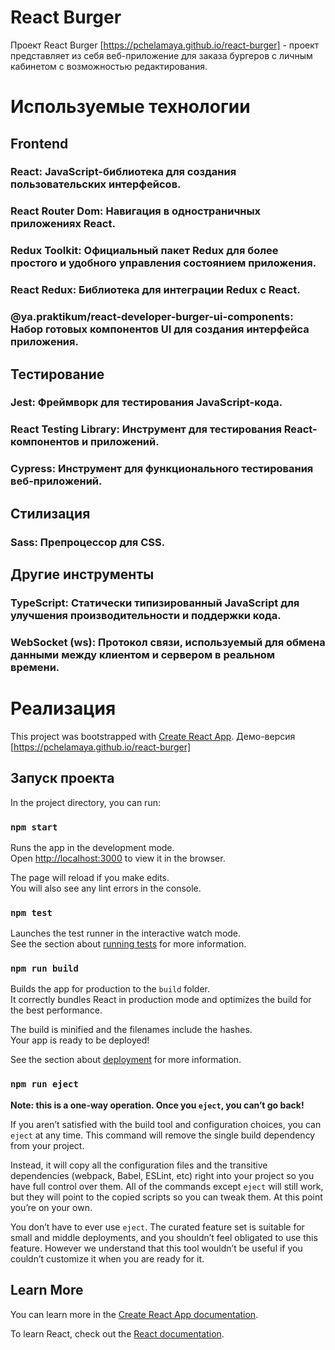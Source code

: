# React Burger

Проект React Burger [https://pchelamaya.github.io/react-burger] - проект представляет из себя веб-приложение для заказа бургеров с личным кабинетом с возможностью редактирования.

# Используемые технологии

## Frontend

### React: JavaScript-библиотека для создания пользовательских интерфейсов.

### React Router Dom: Навигация в одностраничных приложениях React.

### Redux Toolkit: Официальный пакет Redux для более простого и удобного управления состоянием приложения.

### React Redux: Библиотека для интеграции Redux с React.

### @ya.praktikum/react-developer-burger-ui-components: Набор готовых компонентов UI для создания интерфейса приложения.

## Тестирование

### Jest: Фреймворк для тестирования JavaScript-кода.

### React Testing Library: Инструмент для тестирования React-компонентов и приложений.

### Cypress: Инструмент для функционального тестирования веб-приложений.

## Стилизация

### Sass: Препроцессор для CSS.

## Другие инструменты

### TypeScript: Статически типизированный JavaScript для улучшения производительности и поддержки кода.

### WebSocket (ws): Протокол связи, используемый для обмена данными между клиентом и сервером в реальном времени.

# Реализация

This project was bootstrapped with [Create React App](https://github.com/facebook/create-react-app).
Демо-версия [https://pchelamaya.github.io/react-burger]

## Запуск проекта

In the project directory, you can run:

### `npm start`

Runs the app in the development mode.\
Open [http://localhost:3000](http://localhost:3000) to view it in the browser.

The page will reload if you make edits.\
You will also see any lint errors in the console.

### `npm test`

Launches the test runner in the interactive watch mode.\
See the section about [running tests](https://facebook.github.io/create-react-app/docs/running-tests) for more information.

### `npm run build`

Builds the app for production to the `build` folder.\
It correctly bundles React in production mode and optimizes the build for the best performance.

The build is minified and the filenames include the hashes.\
Your app is ready to be deployed!

See the section about [deployment](https://facebook.github.io/create-react-app/docs/deployment) for more information.

### `npm run eject`

**Note: this is a one-way operation. Once you `eject`, you can’t go back!**

If you aren’t satisfied with the build tool and configuration choices, you can `eject` at any time. This command will remove the single build dependency from your project.

Instead, it will copy all the configuration files and the transitive dependencies (webpack, Babel, ESLint, etc) right into your project so you have full control over them. All of the commands except `eject` will still work, but they will point to the copied scripts so you can tweak them. At this point you’re on your own.

You don’t have to ever use `eject`. The curated feature set is suitable for small and middle deployments, and you shouldn’t feel obligated to use this feature. However we understand that this tool wouldn’t be useful if you couldn’t customize it when you are ready for it.

## Learn More

You can learn more in the [Create React App documentation](https://facebook.github.io/create-react-app/docs/getting-started).

To learn React, check out the [React documentation](https://reactjs.org/).
